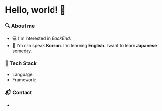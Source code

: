 # Hello, world! 👋
### 🔍 About me
- 💻 I'm interested in *BackEnd*.
- 💬 I'm can speak **Korean**. I'm learning **English**. I want to learn **Japanese** someday.
### 🔧 Tech Stack
- Language: 
- Framework: 
### 📬 Contact
- 
